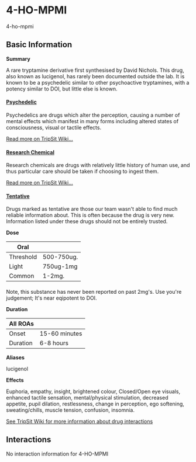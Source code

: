 # 4-HO-MPMI

4-ho-mpmi

## Basic Information

**Summary**

A rare tryptamine derivative first synthesised by David Nichols. This drug, also known as lucigenol, has rarely been documented outside the lab. It is known to be a psychedelic similar to other psychoactive tryptamines, with a potency similar to DOI, but little else is known.

#### [Psychedelic](/category/psychedelic)

Psychedelics are drugs which alter the perception, causing a number of mental effects which manifest in many forms including altered states of consciousness, visual or tactile effects.

[Read more on TripSit Wiki...](#{category.wiki})

#### [Research Chemical](/category/research-chemical)

Research chemicals are drugs with relatively little history of human use, and thus particular care should be taken if choosing to ingest them.

[Read more on TripSit Wiki...](#{category.wiki})

#### [Tentative](/category/tentative)

Drugs marked as tentative are those our team wasn't able to find much reliable information about. This is often because the drug is very new. Information listed under these drugs should not be entirely trusted.

**Dose**

| Oral      |            |
| --------- | ---------- |
| Threshold | 500-750ug. |
| Light     | 750ug-1mg  |
| Common    | 1-2mg.     |

#### 

 Note, this substance has never been reported on past 2mg's. Use you're judgement; It's near eqipotent to DOI.

**Duration**

| All ROAs |               |
| -------- | ------------- |
| Onset    | 15-60 minutes |
| Duration | 6-8 hours     |

**Aliases**

lucigenol  

**Effects**

Euphoria, empathy, insight, brightened colour, Closed/Open eye visuals, enhanced tactile sensation, mental/physical stimulation, decreased appetite, pupil dilation, restlessness, change in perception, ego softening, sweating/chills, muscle tension, confusion, insomnia.

[See TripSit Wiki for more information about drug interactions](http://combo.tripsit.me/)

## Interactions

No interaction information for 4-HO-MPMI